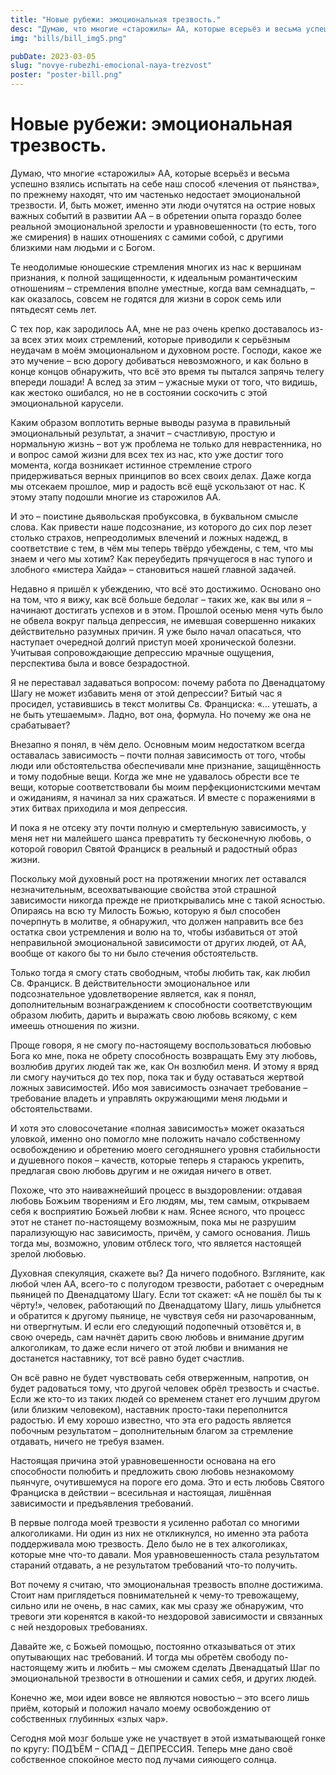 ```yaml
---
title: "Новые рубежи: эмоциональная трезвость."
desc: "Думаю, что многие «старожилы» АА, которые всерьёз и весьма успешно взялись испытать на себе наш способ «лечения от пьянства», по  прежнему находят, что им частенько недостает эмоциональной трезвости."
img: "bills/bill_img5.png"

pubDate: 2023-03-05
slug: "novye-rubezhi-emocional-naya-trezvost"
poster: "poster-bill.png"
---
```


# Новые рубежи: эмоциональная трезвость.

Думаю, что многие «старожилы» АА, которые всерьёз и весьма успешно взялись испытать на себе наш способ «лечения от пьянства», по прежнему находят, что им частенько недостает эмоциональной трезвости. И, быть может, именно эти люди очутятся на острие новых важных событий в развитии АА – в обретении опыта гораздо более реальной эмоциональной зрелости и уравновешенности (то есть, того же смирения) в наших отношениях с самими собой, с другими близкими нам людьми и с Богом.

Те неодолимые юношеские стремления многих из нас к вершинам признания, к полной защищенности, к идеальным романтическим отношениям – стремления вполне уместные, когда вам семнадцать, – как оказалось, совсем не годятся для жизни в сорок семь или пятьдесят семь лет.

С тех пор, как зародилось АА, мне не раз очень крепко доставалось из-за всех этих моих стремлений, которые приводили к серьёзным неудачам в моём эмоциональном и духовном росте. Господи, какое же это мучение – всю дорогу добиваться невозможного, и как больно в конце концов обнаружить, что всё это время ты пытался запрячь телегу впереди лошади! А вслед за этим – ужасные муки от того, что видишь, как жестоко ошибался, но не в состоянии соскочить с этой эмоциональной карусели.

Каким образом воплотить верные выводы разума в правильный эмоциональный результат, а значит – счастливую, простую и нормальную жизнь – вот уж проблема не только для неврастенника, но и вопрос самой жизни для всех тех из нас, кто уже достиг того момента, когда возникает истинное стремление строго придерживаться верных принципов во всех своих делах. Даже когда мы отсекаем прошлое, мир и радость всё ещё ускользают от нас. К этому этапу подошли многие из старожилов АА.

И это – поистине дьявольская пробуксовка, в буквальном смысле слова. Как привести наше подсознание, из которого до сих пор лезет столько страхов, непреодолимых влечений и ложных надежд, в соответствие с тем, в чём мы теперь твёрдо убеждены, с тем, что мы знаем и чего мы хотим? Как переубедить прячущегося в нас тупого и злобного «мистера Хайда» – становиться нашей главной задачей.

Недавно я пришёл к убеждению, что всё это достижимо. Основано оно на том, что я вижу, как всё больше бедолаг – таких же, как вы или я – начинают достигать успехов и в этом. Прошлой осенью меня чуть было не обвела вокруг пальца депрессия, не имевшая совершенно никаких действительно разумных причин. Я уже было начал опасаться, что наступает очередной долгий приступ моей хронической болезни. Учитывая сопровождающие депрессию мрачные ощущения, перспектива была и вовсе безрадостной.

Я не переставал задаваться вопросом: почему работа по Двенадцатому Шагу не может избавить меня от этой депрессии? Битый час я просидел, уставившись в текст молитвы Св. Франциска: «… утешать, а не быть утешаемым». Ладно, вот она, формула. Но почему же она не срабатывает?

Внезапно я понял, в чём дело. Основным моим недостатком всегда оставалась зависимость – почти полная зависимость от того, чтобы люди или обстоятельства обеспечивали мне признание, защищённость и тому подобные вещи. Когда же мне не удавалось обрести все те вещи, которые соответствовали бы моим перфекционистскими мечтам и ожиданиям, я начинал за них сражаться. И вместе с поражениями в этих битвах приходила и моя депрессия.

И пока я не отсеку эту почти полную и смертельную зависимость, у меня нет ни малейшего шанса превратить ту бесконечную любовь, о которой говорил Святой Франциск в реальный и радостный образ жизни.

Поскольку мой духовный рост на протяжении многих лет оставался незначительным, всеохватывающие свойства этой страшной зависимости никогда прежде не приоткрывались мне с такой ясностью. Опираясь на всю ту Милость Божью, которую я был способен почерпнуть в молитве, я обнаружил, что должен направить все без остатка свои устремления и волю на то, чтобы избавиться от этой неправильной эмоциональной зависимости от других людей, от АА, вообще от какого бы то ни было стечения обстоятельств.

Только тогда я смогу стать свободным, чтобы любить так, как любил Св. Франциск. В действительности эмоциональное или подсознательное удовлетворение является, как я понял, дополнительным вознаграждением к способности соответствующим образом любить, дарить и выражать свою любовь всякому, с кем имеешь отношения по жизни.

Проще говоря, я не смогу по-настоящему воспользоваться любовью Бога ко мне, пока не обрету способность возвращать Ему эту любовь, возлюбив других людей так же, как Он возлюбил меня. И этому я вряд ли смогу научиться до тех пор, пока так и буду оставаться жертвой ложных зависимостей. Ибо моя зависимость означает требование – требование владеть и управлять окружающими меня людьми и обстоятельствами.

И хотя это словосочетание «полная зависимость» может оказаться уловкой, именно оно помогло мне положить начало собственному освобождению и обретению моего сегодняшнего уровня стабильности и душевного покоя – качеств, которые теперь я стараюсь укрепить, предлагая свою любовь другим и не ожидая ничего в ответ.

Похоже, что это наиважнейший процесс в выздоровлении: отдавая любовь Божьим творениям и Его людям, мы, тем самым, открываем себя к восприятию Божьей любви к нам. Яснее ясного, что процесс этот не станет по-настоящему возможным, пока мы не разрушим парализующую нас зависимость, причём, у самого основания. Лишь тогда мы, возможно, уловим отблеск того, что является настоящей зрелой любовью.

Духовная спекуляция, скажете вы? Да ничего подобного. Взгляните, как любой член АА, всего-то с полугодом трезвости, работает с очередным пьяницей по Двенадцатому Шагу. Если тот скажет: «А не пошёл бы ты к чёрту!», человек, работающий по Двенадцатому Шагу, лишь улыбнется и обратится к другому пьянице, не чувствуя себя ни разочарованным, ни отвергнутым. И если его следующий подопечный отзовётся и, в свою очередь, сам начнёт дарить свою любовь и внимание другим алкоголикам, то даже если ничего от этой любви и внимания не достанется наставнику, тот всё равно будет счастлив.

Он всё равно не будет чувствовать себя отверженным, напротив, он будет радоваться тому, что другой человек обрёл трезвость и счастье. Если же кто-то из таких людей со временем станет его лучшим другом (или близким человеком), наставник просто-таки переполнится радостью. И ему хорошо известно, что эта его радость является побочным результатом – дополнительным благом за стремление отдавать, ничего не требуя взамен.

Настоящая причина этой уравновешенности основана на его способности полюбить и предложить свою любовь незнакомому пьянчуге, очутившемуся на пороге его дома. Это и есть любовь Святого Франциска в действии – всесильная и настоящая, лишённая зависимости и предъявления требований.

В первые полгода моей трезвости я усиленно работал со многими алкоголиками. Ни один из них не откликнулся, но именно эта работа поддерживала мою трезвость. Дело было не в тех алкоголиках, которые мне что-то давали. Моя уравновешенность стала результатом стараний отдавать, а не результатом требований что-то получить.

Вот почему я считаю, что эмоциональная трезвость вполне достижима. Стоит нам приглядеться повнимательней к чему-то тревожащему, сильно или не очень, в нас самих, как мы сразу же обнаружим, что тревоги эти коренятся в какой-то нездоровой зависимости и связанных с ней нездоровых требованиях.

Давайте же, с Божьей помощью, постоянно отказываться от этих опутывающих нас требований. И тогда мы обретём свободу по-настоящему жить и любить – мы сможем сделать Двенадцатый Шаг по эмоциональной трезвости в отношении и самих себя, и других людей.

Конечно же, мои идеи вовсе не являются новостью – это всего лишь приём, который и положил начало моему освобождению от собственных глубинных «злых чар».

Сегодня мой мозг больше уже не участвует в этой изматывающей гонке по кругу: ПОДЪЁМ – СПАД – ДЕПРЕССИЯ. Теперь мне дано своё собственное спокойное место под лучами сияющего солнца.
